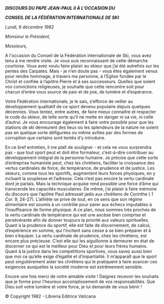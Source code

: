 ***DISCOURS DU PAPE JEAN-PAUL II À L'OCCASION DU***

***CONSEIL DE LA FÉDÉRATION INTERNATIONALE DE SKI***

*Lundi, 6 décembre 1982*

*Monsieur le Président,*

*Messieurs,*

A l'occasion du Conseil de la Fédération internationale de Ski, vous avez tenu à me rendre visite. Je vous suis reconnaissant de cette démarche courtoise. Vous avez voulu faire plaisir au skieur que j’ai été autrefois sur les pentes des Carpates. Mais - je n’en doute pas - vous êtes également venus pour rendre hommage, à travers ma personne, à l’Eglise fondée par le Christ et confiée à l’apôtre Pierre et à ses successeurs. Quelles que soient vos convictions religieuses, je souhaite que cette rencontre soit pour chacun d’entre vous source de paix et de joie, de lumière et d’espérance.

Votre Fédération internationale, je le sais, s’efforce de veiller au développement qualitatif de ce sport devenu populaire depuis quelques décennies. Vous tentez, entre autres, de faire mieux connaître et respecter le code du skieur, de telle sorte qu’il ne mette en danger ni sa vie, ni celle d’autrui. Je vous encourage également à faire votre possible pour que les stations de ski demeurent des lieux où les splendeurs de la nature ne soient pas en quelque sorte défigurées ou même avilies par des formes de corruption que certains sont tentés d’y introduire.

En ce bref entretien, il me plaît de souligner - et cela ne vous surprendra pas - que tout sport peut et doit être formateur, c’est-à-dire contribuer au développement intégral de la personne humaine. Je précise que cette sorte d’entreprise humaniste peut, chez les chrétiens, faciliter la croissance des vertus cardinales de force, de tempérance, de prudence et de justice. Les skieurs, comme tous les sportifs, augmentent leurs forces physiques, en y incluant la souplesse et l’adresse. Cela n’est pas encore la vertu cardinale dont je parlais. Mais la technique acquise rend possible une force d’âme qui transcende les capacités musculaires. De même, j’ai plaisir à faire mémoire du discours que l’apôtre Paul adressait jadis aux chrétiens de Corinthe ( *1 Cor.* 9, 24-27). L’athlète se prive de tout, en ce sens que son régime alimentaire est soumis à un contrôle pour parer aux échecs imputables à l’insuffisance de forme physique. A ce plan, nous sommes très proches de la vertu cardinale de tempérance qui est une ascèse bien comprise et persévérante afin de donner toujours la priorité aux valeurs spirituelles. Quant à la prudence du sportif, elle est faite de discernement, de calcul, d’expérience en somme, qui l’incitent sans cesse à se bien préparer et à bien s’équiper. La vertu cardinale de prudence, chez les chrétiens, est encore plus précieuse. C’est elle qui les aiguillonne à demeurer en état de discerner ce qui est le meilleur pour Dieu et pour leurs frères humains. Quant à la justice dans les compétitions sportives, vous savez aussi bien que moi ce qu’elle exige d’égalité et d’impartialité. Il m’apparaît que le sport peut singulièrement aider les chrétiens qui le pratiquent à faire avancer ces exigences auxquelles la société moderne est extrêmement sensible.

Encore une fois merci de votre aimable visite ! Daignez recevoir les souhaits que je forme pour l’heureux accomplissement de vos responsabilités. Que Dieu soit votre lumière et votre force, je lui demande de vous bénir !

© Copyright 1982 - Libreria Editrice Vaticana